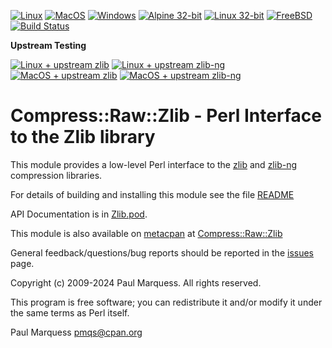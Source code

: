 [![Linux](https://github.com/pmqs/Compress-Raw-Zlib/actions/workflows/linux.yml/badge.svg)](https://github.com/pmqs/Compress-Raw-Zlib/actions/workflows/linux.yml)
[![MacOS](https://github.com/pmqs/Compress-Raw-Zlib/actions/workflows/macos.yml/badge.svg)](https://github.com/pmqs/Compress-Raw-Zlib/actions/workflows/macos.yml)
[![Windows](https://github.com/pmqs/Compress-Raw-Zlib/actions/workflows/windows.yml/badge.svg)](https://github.com/pmqs/Compress-Raw-Zlib/actions/workflows/windows.yml)
[![Alpine 32-bit](https://github.com/pmqs/Compress-Raw-Zlib/actions/workflows/alpine-32bit.yml/badge.svg)](https://github.com/pmqs/Compress-Raw-Zlib/actions/workflows/alpine-32bit.yml)
[![Linux 32-bit](https://github.com/pmqs/Compress-Raw-Zlib/actions/workflows/linux-32bit.yml/badge.svg)](https://github.com/pmqs/Compress-Raw-Zlib/actions/workflows/linux-32bit.yml)
[![FreeBSD](https://api.cirrus-ci.com/github/pmqs/Compress-Raw-Zlib.svg?task=FreeBSD)](https://cirrus-ci.com/github/pmqs/Compress-Raw-Zlib?task=FreeBSD)
[![Build Status](https://ci.appveyor.com/api/projects/status/github/pmqs/Compress-Raw-Zlib?svg=true)](https://ci.appveyor.com/project/pmqs/Compress-Raw-Zlib)

**Upstream Testing**

[![Linux + upstream zlib](https://github.com/pmqs/Compress-Raw-Zlib/actions/workflows/linux-upstream-zlib.yml/badge.svg)](https://github.com/pmqs/Compress-Raw-Zlib/actions/workflows/linux-upstream-zlib.yml)
[![Linux + upstream zlib-ng](https://github.com/pmqs/Compress-Raw-Zlib/actions/workflows/linux-upstream-zlib-ng.yml/badge.svg)](https://github.com/pmqs/Compress-Raw-Zlib/actions/workflows/linux-upstream-zlib-ng.yml)
[![MacOS + upstream zlib](https://github.com/pmqs/Compress-Raw-Zlib/actions/workflows/macos-upstream-zlib.yml/badge.svg)](https://github.com/pmqs/Compress-Raw-Zlib/actions/workflows/macos-upstream-zlib.yml)
[![MacOS + upstream zlib-ng](https://github.com/pmqs/Compress-Raw-Zlib/actions/workflows/macos-upstream-zlib-ng.yml/badge.svg)](https://github.com/pmqs/Compress-Raw-Zlib/actions/workflows/macos-upstream-zlib-ng.yml)

# Compress::Raw::Zlib - Perl Interface to the Zlib library

This module provides a low-level Perl interface to the [zlib](http://www.zlib.net/) and [zlib-ng](https://github.com/zlib-ng/zlib-ng) compression libraries.

For details of building and installing this module see the file [README](../README)

API Documentation is in [Zlib.pod](Zlib.pod).

This module is also available on [metacpan](https://metacpan.org/) at [Compress::Raw::Zlib](https://metacpan.org/pod/Compress::Raw::Zlib)

General feedback/questions/bug reports should be reported in the [issues](https://github.com/pmqs/Compress-Raw-Zlib/issues) page.


Copyright (c) 2009-2024 Paul Marquess. All rights reserved.

This program is free software; you can redistribute it
and/or modify it under the same terms as Perl itself.


Paul Marquess <pmqs@cpan.org>